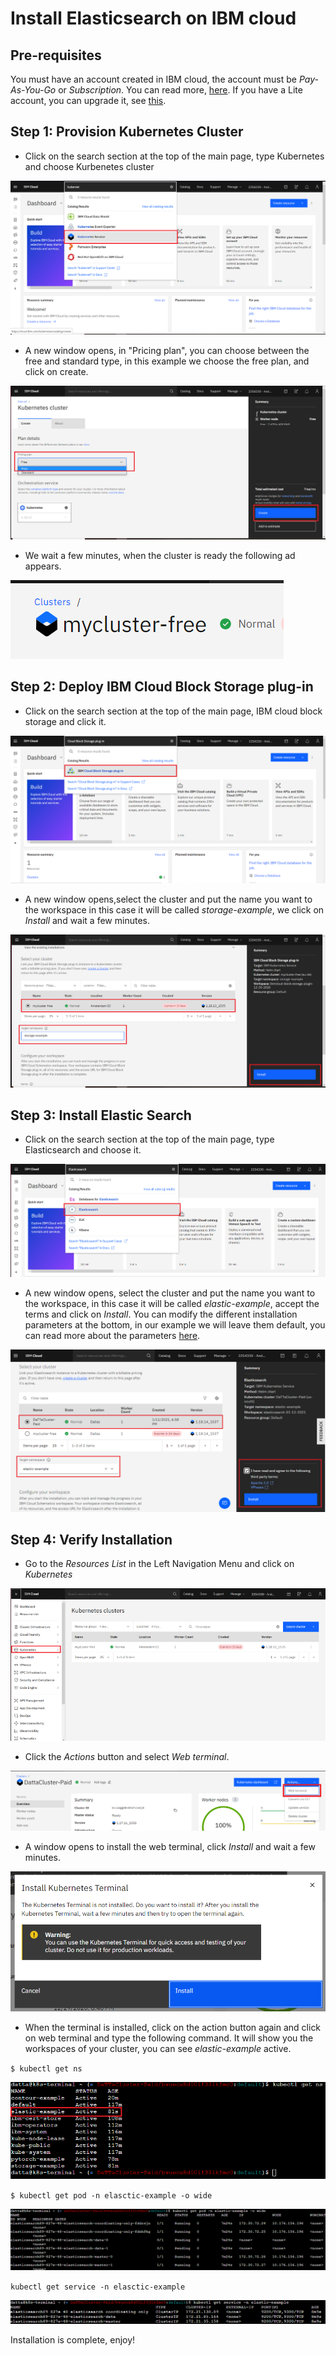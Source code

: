# Install Elasticsearch on IBM cloud

## Pre-requisites
You must have an account created in IBM cloud, the account must be *Pay-As-You-Go* or *Subscription*. You can read more, [here](https://cloud.ibm.com/docs/account?topic=account-accounts "here").
If you have a Lite account, you can upgrade it, see [this](https://cloud.ibm.com/docs/account?topic=account-account-getting-started#account-gs-upgrade "this").

## Step 1: Provision Kubernetes Cluster

* Click on the search section at the top of the main page, type Kubernetes and choose Kurbenetes cluster

![Screenshot](Kubernetes1.PNG)

* A new window opens, in "Pricing plan", you can choose between the free and standard type, in this example we choose the free plan, and click on create.

![Screenshot](Kubernetes2.PNG)

* We wait a few minutes, when the cluster is ready the following ad appears.

![Screenshot](Kubernetes3.PNG)

## Step 2:  Deploy IBM Cloud Block Storage plug-in

* Click on the search section at the top of the main page, IBM cloud block storage and click it.

![Screenshot](Storage1.PNG)

* A new window opens,select the cluster and put the name you want to the workspace in this case it will be called _storage-example_, we click on *Install* and wait a few minutes.

![Screenshot](Storage2.PNG)


## Step 3: Install Elastic Search

* Click on the search section at the top of the main page, type Elasticsearch and choose it.

![Screenshot](elastic1.PNG)

* A new window opens, select the cluster and put the name you want to the workspace, in this case it will be called _elastic-example_, accept the terms and click on *Install*. You can modify the different installation parameters at the bottom, in our example we will leave them default, you can read more about the parameters [here](https://cloud.ibm.com/catalog/content/elasticsearch-Qml0bmFtaS1lbGFzdGljc2VhcmNo-global "here").

![Screenshot](elastic2.PNG)


## Step 4: Verify Installation

* Go to the *Resources List* in the Left Navigation Menu and click on *Kubernetes*

![Screenshot](test1.PNG)


* Click the *Actions* button and select *Web terminal*.

![Screenshot](test2.PNG)


* A window opens to install the web terminal, click *Install* and wait a few minutes.

![Screenshot](test3.PNG)


* When the terminal is installed, click on the action button again and click on web terminal and type the following command. It will show you the workspaces of your cluster, you can see *elastic-example* active.

`$ kubectl get ns`

![Screenshot](test4.PNG)


`$ kubectl get pod -n elasctic-example -o wide`

![Screenshot](test5.PNG)

`kubectl get service -n elasctic-example`

![Screenshot](test6.PNG)

Installation is complete, enjoy!

